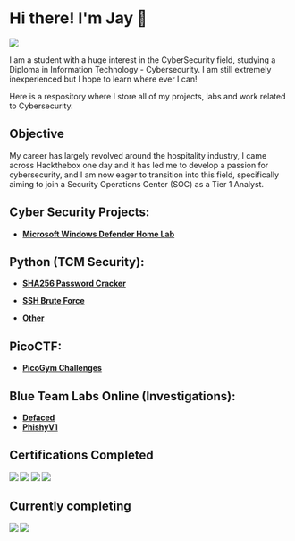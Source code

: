 # Hi there! I'm Jay :muscle:
<a href="https://www.linkedin.com/in/jay-chen-0ab7441b1"><img src="https://img.shields.io/badge/-LinkedIn-0072b1?&style=for-the-badge&logo=linkedin&logoColor=white" /></a>

I am a student with a huge interest in the CyberSecurity field, studying a Diploma in Information Technology - Cybersecurity. 
I am still extremely inexperienced but I hope to learn where ever I can!

Here is a respository where I store all of my projects, labs and work related to Cybersecurity. 

## Objective

My career has largely revolved around the hospitality industry, I came across Hackthebox one day and it has led me to develop a passion for cybersecurity, and I am now eager to transition into this field, specifically aiming to join a Security Operations Center (SOC) as a Tier 1 Analyst.

<h2>Cyber Security Projects:</h2>

- <b> [Microsoft Windows Defender Home Lab](https://github.com/Jjsnaxx/WindowsDefenderHomeLab)  </b>
  
 
<h2>Python (TCM Security):</h2>

- <b> [SHA256 Password Cracker](https://github.com/Jjsnaxx/SHA256-Pw-Cracker/blob/main/README.md)<b>

- <b> [SSH Brute Force](https://github.com/Jjsnaxx/SSH-brute-force/tree/main)</b>
 
- <b> [Other](https://github.com/Jjsnaxx/Other-python/tree/main) </b>

 
<h2>PicoCTF:</h2>

- <b> [PicoGym Challenges](https://github.com/Jjsnaxx/PicoCTF/blob/main/README.md) </b>
 

<h2>Blue Team Labs Online (Investigations):</h2>

  - [Defaced](https://github.com/Jjsnaxx/Defaced/blob/main/README.md)
  - [PhishyV1](https://github.com/Jjsnaxx/PhishyV1/blob/main/README.md)

## Certifications Completed

<div>
<img src="https://img.shields.io/badge/Google%20Cyber%20Security%20Certificate-4285F4?style=for-the-badge&logo=google&logoColor=white" />
<img src="https://img.shields.io/badge/TryHackMe%20SOC%20Level%201-FF0000?style=for-the-badge&logo=tryhackme&logoColor=white" />
<img src="https://img.shields.io/badge/BTL1-0000FF?style=for-the-badge" />
<img src="https://img.shields.io/badge/Python%20by%20TCM%20Security-800080?style=for-the-badge&labelColor=FFFFFF"/>





## Currently completing
<div>

<img src="https://img.shields.io/badge/CYSA%2B-FF0000?style=for-the-badge" />
<img src="https://img.shields.io/badge/Diploma_of_Cybersecurity-FF0000?style=for-the-badge" />






 

